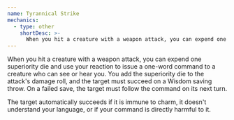 ```yaml
---
name: Tyrannical Strike
mechanics:
  - type: other
    shortDesc: >-
      When you hit a creature with a weapon attack, you can expend one superiority die and use your reaction to issue a one-word command to a creature who can see or hear you. You add the superiority die to the attack's damage roll, and the target must succeed on a Wisdom saving throw. On a failed save, the target must follow the command on its next turn. The target automatically succeeds if it is immune to charm, it doesn't understand your language, or if your command is directly harmful to it.
---
```

When you hit a creature with a weapon attack, you can expend one superiority die and use your reaction to issue a one-word command to a creature who can see or hear you. You add the superiority die to the attack's damage roll, and the target must succeed on a Wisdom saving throw. On a failed save, the target must follow the command on its next turn. 

The target automatically succeeds if it is immune to charm, it doesn't understand your language, or if your command is directly harmful to it.
